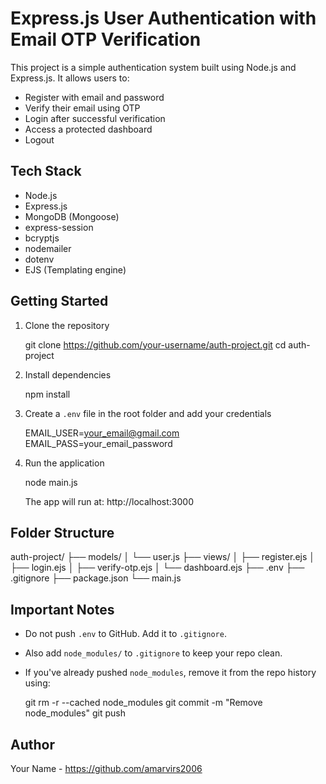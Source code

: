 # Express.js User Authentication with Email OTP Verification

This project is a simple authentication system built using Node.js and Express.js. It allows users to:

- Register with email and password
- Verify their email using OTP
- Login after successful verification
- Access a protected dashboard
- Logout

## Tech Stack

- Node.js
- Express.js
- MongoDB (Mongoose)
- express-session
- bcryptjs
- nodemailer
- dotenv
- EJS (Templating engine)

## Getting Started

1. Clone the repository

   git clone https://github.com/your-username/auth-project.git
   cd auth-project

2. Install dependencies

   npm install

3. Create a `.env` file in the root folder and add your credentials

   EMAIL_USER=your_email@gmail.com
   EMAIL_PASS=your_email_password

4. Run the application

   node main.js

   The app will run at: http://localhost:3000

## Folder Structure

auth-project/
├── models/
│   └── user.js
├── views/
│   ├── register.ejs
│   ├── login.ejs
│   ├── verify-otp.ejs
│   └── dashboard.ejs
├── .env
├── .gitignore
├── package.json
└── main.js

## Important Notes

- Do not push `.env` to GitHub. Add it to `.gitignore`.
- Also add `node_modules/` to `.gitignore` to keep your repo clean.
- If you've already pushed `node_modules`, remove it from the repo history using:

   git rm -r --cached node_modules
   git commit -m "Remove node_modules"
   git push

## Author

Your Name - https://github.com/amarvirs2006
